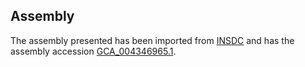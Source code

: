 
Assembly
--------

The assembly presented has been imported from 
[INSDC](http://www.insdc.org) and has the assembly accession
[GCA\_004346965.1](http://www.ebi.ac.uk/ena/data/view/GCA_004346965.1).

